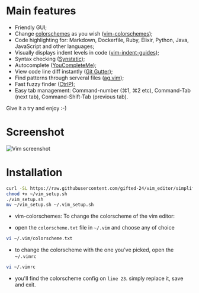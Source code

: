 # Main features

- Friendly GUI;
- Change [colorschemes](http://cocopon.me/app/vim-color-gallery/) as you wish ([vim-colorschemes](https://github.com/flazz/vim-colorschemes));
- Code highlighting for: Markdown, Dockerfile, Ruby, Elixir, Python, Java, JavaScript and other languages;
- Visually displays indent levels in code ([vim-indent-guides](https://github.com/nathanaelkane/vim-indent-guides));
- Syntax checking ([Synstatic](https://github.com/scrooloose/syntastic));
- Autocomplete ([YouCompleteMe](https://github.com/Valloric/YouCompleteMe));
- View code line diff instantly ([Git Gutter](http://cache.preserve.io/t395mlry/index.html));
- Find patterns through serveral files ([ag.vim](https://github.com/rking/ag.vim));
- Fast fuzzy finder ([CtrlP](https://github.com/kien/ctrlp.vim));
- Easy tab management: Command-number (⌘1, ⌘2 etc), Command-Tab (next tab), Command-Shift-Tab (previous tab).

Give it a try and enjoy :-)

# Screenshot

![Vim screenshot](https://s3-us-west-2.amazonaws.com/tiagopog/GitHub/vimfiles/vim-screenchot.png)


# Installation

```bash
curl -SL https://raw.githubusercontent.com/gifted-24/vim_editor/simplify-setup/vim_setup.sh -o ~/vim_setup.sh
chmod +x ~/vim_setup.sh
./vim_setup.sh
mv ~/vim_setup.sh ~/.vim_setup.sh
```

* vim-colorschemes: 
To change the colorscheme of the vim editor:
- open the `colorscheme.txt` file in  `~/.vim` and choose any of choice

```bash
vi ~/.vim/colorscheme.txt
```

- to change the colorscheme with the one you've picked, open the `~/.vimrc`  

```bash
vi ~/.vimrc
```

- you'll find the colorscheme config on `line 23`. simply replace it, save and exit.
